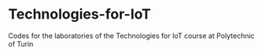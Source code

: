 # Technologies-for-IoT
Codes for the laboratories of the Technologies for IoT course at Polytechnic of Turin